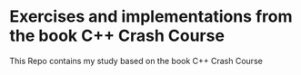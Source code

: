 # Exercises and implementations from the book C++ Crash Course
This Repo contains my study based on the book C++ Crash Course
